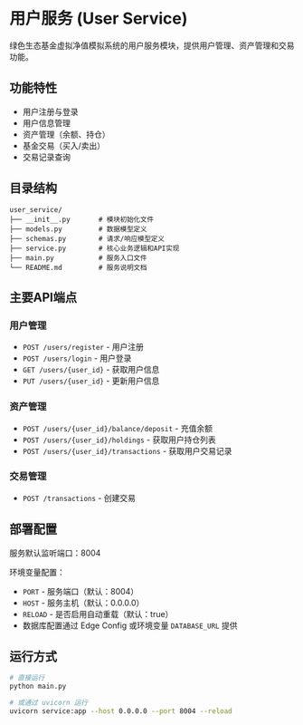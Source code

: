 # 用户服务 (User Service)

绿色生态基金虚拟净值模拟系统的用户服务模块，提供用户管理、资产管理和交易功能。

## 功能特性

- 用户注册与登录
- 用户信息管理
- 资产管理（余额、持仓）
- 基金交易（买入/卖出）
- 交易记录查询

## 目录结构

```
user_service/
├── __init__.py       # 模块初始化文件
├── models.py         # 数据模型定义
├── schemas.py        # 请求/响应模型定义
├── service.py        # 核心业务逻辑和API实现
├── main.py           # 服务入口文件
└── README.md         # 服务说明文档
```

## 主要API端点

### 用户管理
- `POST /users/register` - 用户注册
- `POST /users/login` - 用户登录
- `GET /users/{user_id}` - 获取用户信息
- `PUT /users/{user_id}` - 更新用户信息

### 资产管理
- `POST /users/{user_id}/balance/deposit` - 充值余额
- `POST /users/{user_id}/holdings` - 获取用户持仓列表
- `POST /users/{user_id}/transactions` - 获取用户交易记录

### 交易管理
- `POST /transactions` - 创建交易

## 部署配置

服务默认监听端口：8004

环境变量配置：
- `PORT` - 服务端口（默认：8004）
- `HOST` - 服务主机（默认：0.0.0.0）
- `RELOAD` - 是否启用自动重载（默认：true）
- 数据库配置通过 Edge Config 或环境变量 `DATABASE_URL` 提供

## 运行方式

```bash
# 直接运行
python main.py

# 或通过 uvicorn 运行
uvicorn service:app --host 0.0.0.0 --port 8004 --reload
```